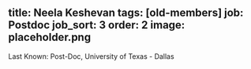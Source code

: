 title: Neela Keshevan
tags: [old-members]
job: Postdoc
job_sort: 3
order: 2
image: placeholder.png
---
Last Known: Post-Doc, University of Texas - Dallas